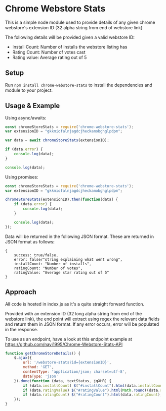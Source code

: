 # Chrome Webstore Stats 
This is a simple node module used to provide details of any given chrome webstore's extension ID (32 alpha string from end of webstore link)

The following details will be provided given a valid webstore ID:
- Install Count: Number of installs the webstore listing has
- Rating Count: Number of votes cast
- Rating value: Average rating out of 5

## Setup
Run `npm install chrome-webstore-stats` to install the dependencies and module to your project.

## Usage & Example
Using async/awaits:
```javascript
const chromeStoreStats = require('chrome-webstore-stats');
var extensionID = "gkkmiofalnjagdcjheckamobghglpdpm";

var data = await chromeStoreStats(extensionID);

if (data.error) {
	console.log(data);
}

console.log(data);

```

Using promises:
```javascript
const chromeStoreStats = require('chrome-webstore-stats');
var extensionID = "gkkmiofalnjagdcjheckamobghglpdpm";

chromeStoreStats(extensionID).then(function(data) {
	if (data.error) {
		console.log(data);
	}

	console.log(data);
});

```

Data will be returned in the following JSON format. These are returned in JSON format as follows:
```
{
	success: true/false,
	error: false/"string explaining what went wrong",
	installCount: "Number of installs",
	ratingCount: "Number of votes",
	ratingValue: "Average star rating out of 5"
}
```

## Approach

All code is hosted in index.js as it's a quite straight forward function. 

Provided with an extension ID (32 long alpha string from end of the webstore link), the end point will extract using regex the relevant data fields and return them in JSON format. If any error occurs, error will be populated in the response. 

To use as an endpoint, have a look at this endpoint example at https://github.com/navi1995/Chrome-Webstore-Stats-API

```javascript
function getChromeStoreDetails() {
	$.ajax({
		url: '/webstore-stats?id={extensionID}',
		method: 'GET',
		contentType: 'application/json; charset=utf-8',
		dataType: 'json'
	}).done(function (data, textStatus, jqXHR) {
		if (data.installCount) $("#installCount").html(data.installCount);
		if (data.ratingValue) $("#ratingValue").html(Math.round((data.ratingValue + Number.EPSILON) * 100) / 100);
		if (data.ratingCount) $("#ratingCount").html(data.ratingCount); 
	});
}
```
